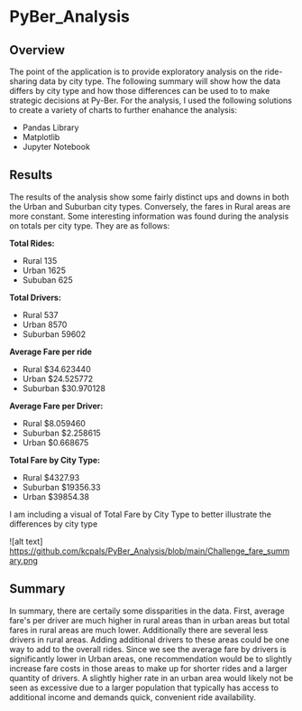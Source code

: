 # PyBer_Analysis

## Overview
The point of the application is to provide exploratory analysis on the ride-sharing data by city type. The following summary will show how the data differs by city type and how those differences can be used to to make strategic decisions at Py-Ber.  For the analysis, I used the following solutions to create a variety of charts to further enahance the analysis: 
* Pandas Library
* Matplotlib 
* Jupyter Notebook

## Results
The results of the analysis show some fairly distinct ups and downs in both the Urban and Suburban city types.  Conversely, the fares in Rural areas are more constant. 
Some interesting information was found during the analysis on totals per city type.  They are as follows:

**Total Rides:**
* Rural 135
* Urban 1625
* Sububan 625

**Total Drivers:**
* Rural 537
* Urban 8570
* Suburban 59602

**Average Fare per ride**
* Rural $34.623440
* Urban $24.525772	
* Suburban $30.970128

**Average Fare per Driver:**
* Rural $8.059460
* Suburban $2.258615
* Urban $0.668675

**Total Fare by City Type:**
* Rural $4327.93	
* Suburban $19356.33	
* Urban $39854.38

I am including a visual of Total Fare by City Type to better illustrate the differences by city type

![alt text] https://github.com/kcpals/PyBer_Analysis/blob/main/Challenge_fare_summary.png

## Summary
In summary, there are certaily some dissparities in the data.  First, average fare's per driver are much higher in rural areas than in urban areas but total fares in rural areas are much lower.  Additionally there are several less drivers in rural areas.  Adding additional drivers to these areas could be one way to add to the overall rides.  Since we see the average fare by drivers is significantly lower in Urban areas, one recommendation would be to slightly increase fare costs in those areas to make up for shorter rides and a larger quantity of drivers.  A slightly higher rate in an urban area would likely not be seen as excessive due to a larger population that typically has access to additional income and demands quick, convenient ride availability.    

